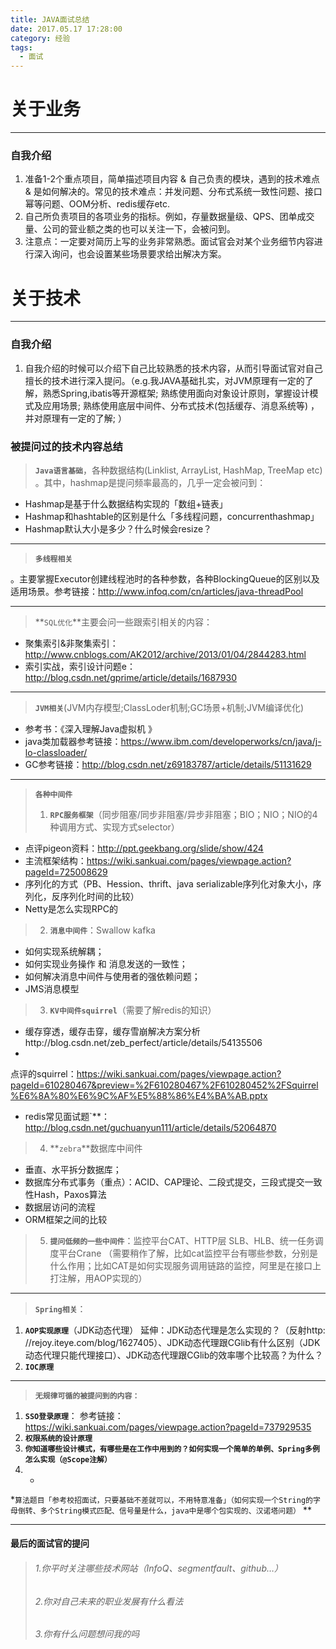 ```yaml
---
title: JAVA面试总结
date: 2017.05.17 17:28:00
category: 经验
tags:
  - 面试
---
```


# 关于业务
----------------

### 自我介绍

1. 准备1-2个重点项目，简单描述项目内容 & 自己负责的模块，遇到的技术难点 &
   是如何解决的。常见的技术难点：并发问题、分布式系统一致性问题、接口幂等问题、OOM分析、redis缓存etc.
2. 自己所负责项目的各项业务的指标。例如，存量数据量级、QPS、团单成交量、公司的营业额之类的也可以关注一下，会被问到。
3. 注意点：一定要对简历上写的业务非常熟悉。面试官会对某个业务细节内容进行深入询问，也会设置某些场景要求给出解决方案。

# 关于技术
----------------

### 自我介绍

1. 自我介绍的时候可以介绍下自己比较熟悉的技术内容，从而引导面试官对自己擅长的技术进行深入提问。（e.g.我JAVA基础扎实，对JVM原理有一定的了解，熟悉Spring,ibatis等开源框架;
   熟练使用面向对象设计原则，掌握设计模式及应用场景; 熟练使用底层中间件、分布式技术(包括缓存、消息系统等)
   ，并对原理有一定的了解; ）

### 被提问过的技术内容总结

> **`Java语言基础`**，各种数据结构(Linklist, ArrayList, HashMap, TreeMap etc) 。其中，hashmap是提问频率最高的，几乎一定会被问到：

- Hashmap是基于什么数据结构实现的「数组+链表」
- Hashmap和hashtable的区别是什么「多线程问题，concurrenthashmap」
- Hashmap默认大小是多少？什么时候会resize？

----------------

> **`多线程相关`**
>
。主要掌握Executor创建线程池时的各种参数，各种BlockingQueue的区别以及适用场景。参考链接：http://www.infoq.com/cn/articles/java-threadPool

----------------

> **`SQL优化`**主要会问一些跟索引相关的内容：

- 聚集索引&非聚集索引：http://www.cnblogs.com/AK2012/archive/2013/01/04/2844283.html
- 索引实战，索引设计问题e：
  http://blog.csdn.net/gprime/article/details/1687930

----------------

> **`JVM相关`**(JVM内存模型;ClassLoder机制;GC场景+机制;JVM编译优化)

- 参考书：《深入理解Java虚拟机 》
- java类加载器参考链接：https://www.ibm.com/developerworks/cn/java/j-lo-classloader/
- GC参考链接：http://blog.csdn.net/z69183787/article/details/51131629

----------------

> **`各种中间件`**
>1. **`RPC服务框架`**（同步阻塞/同步非阻塞/异步非阻塞；BIO；NIO；NIO的4种调用方式、实现方式selector）

- 点评pigeon资料：http://ppt.geekbang.org/slide/show/424
- 主流框架结构：https://wiki.sankuai.com/pages/viewpage.action?pageId=725008629
- 序列化的方式（PB、Hession、thrift、java serializable序列化对象大小，序列化，反序列化时间的比较）
- Netty是怎么实现RPC的

> 2. **`消息中间件`**：Swallow kafka

- 如何实现系统解耦；
- 如何实现业务操作 和 消息发送的一致性；
- 如何解决消息中间件与使用者的强依赖问题；
- JMS消息模型

> 3. **`KV中间件squirrel`**（需要了解redis的知识）

- 缓存穿透，缓存击穿，缓存雪崩解决方案分析http://blog.csdn.net/zeb_perfect/article/details/54135506
-

点评的squirrel：https://wiki.sankuai.com/pages/viewpage.action?pageId=610280467&preview=%2F610280467%2F610280452%2FSquirrel%E6%8A%80%E6%9C%AF%E5%88%86%E4%BA%AB.pptx

- redis常见面试题`**：http://blog.csdn.net/guchuanyun111/article/details/52064870

> 4. **`zebra`**数据库中间件

- 垂直、水平拆分数据库；
- 数据库分布式事务（重点）：ACID、CAP理论、二段式提交，三段式提交一致性Hash，Paxos算法
- 数据层访问的流程
- ORM框架之间的比较

> 5. **`提问低频的一些中间件`**：监控平台CAT、HTTP层 SLB、HLB、统一任务调度平台Crane
     （需要稍作了解，比如cat监控平台有哪些参数，分别是什么作用；比如CAT是如何实现服务调用链路的监控，阿里是在接口上打注解，用AOP实现的）

----------------

> **`Spring相关`**：

1. **`AOP实现原理`**（JDK动态代理）
   延伸：JDK动态代理是怎么实现的？（反射http:
   //rejoy.iteye.com/blog/1627405）、JDK动态代理跟CGlib有什么区别（JDK动态代理只能代理接口）、JDK动态代理跟CGlib的效率哪个比较高？为什么？
2. **`IOC原理`**

----------------

> **`无规律可循的被提问到的内容：`**

1. **`SSO登录原理`**：
   参考链接：https://wiki.sankuai.com/pages/viewpage.action?pageId=737929535
2. **`权限系统的设计原理`**
3. **`你知道哪些设计模式，有哪些是在工作中用到的？如何实现一个简单的单例、Spring多例怎么实现（@Scope注解）`**
4.
    *
*`算法题目「参考校招面试，只要基础不差就可以，不用特意准备」（如何实现一个String的字母倒转、多个String模式匹配、信号量是什么，java中是哪个包实现的、汉诺塔问题）`
**

----------------

#### 最后的面试官的提问

> ###### 1.你平时关注哪些技术网站（InfoQ、segmentfault、github…）
>###### 2.你对自己未来的职业发展有什么看法
>###### 3.你有什么问题想问我的吗
